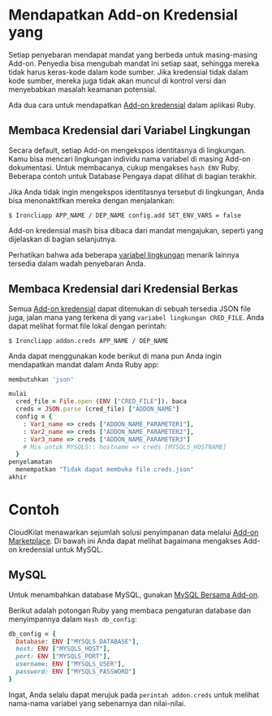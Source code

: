# Mendapatkan Add-on Kredensial yang

Setiap penyebaran mendapat mandat yang berbeda untuk masing-masing Add-on. Penyedia bisa
mengubah mandat ini setiap saat, sehingga mereka tidak harus keras-kode dalam
kode sumber. Jika kredensial tidak dalam kode sumber, mereka juga tidak akan
muncul di kontrol versi dan menyebabkan masalah keamanan potensial.

Ada dua cara untuk mendapatkan [Add-on kredensial] dalam aplikasi Ruby.


## Membaca Kredensial dari Variabel Lingkungan

Secara default, setiap Add-on mengekspos identitasnya di lingkungan. Kamu bisa
mencari lingkungan individu nama variabel di masing Add-on
dokumentasi. Untuk membacanya, cukup mengakses `hash ENV` Ruby. Beberapa contoh untuk
Database Pengaya dapat dilihat di bagian terakhir.

Jika Anda tidak ingin mengekspos identitasnya tersebut di lingkungan, Anda bisa
menonaktifkan mereka dengan menjalankan:
~~~ Pesta
$ Ironcliapp APP_NAME / DEP_NAME config.add SET_ENV_VARS = false
~~~

Add-on kredensial masih bisa dibaca dari mandat mengajukan, seperti yang dijelaskan di bagian selanjutnya.

Perhatikan bahwa ada beberapa [variabel lingkungan] menarik lainnya
tersedia dalam wadah penyebaran Anda.


## Membaca Kredensial dari Kredensial Berkas

Semua [Add-on kredensial] dapat ditemukan di sebuah tersedia JSON file juga, jalan mana yang terkena di
yang `variabel lingkungan CRED_FILE`. Anda dapat melihat format file lokal dengan perintah:
~~~ Pesta
$ Ironcliapp addon.creds APP_NAME / DEP_NAME
~~~

Anda dapat menggunakan kode berikut di mana pun Anda ingin mendapatkan mandat dalam Anda
Ruby app:
~~~ Ruby
membutuhkan 'json'

mulai
  cred_file = File.open (ENV ["CRED_FILE"]). baca
  creds = JSON.parse (cred_file) ["ADDON_NAME"]
  config = {
    : Var1_name => creds ["ADDON_NAME_PARAMETER1"],
    : Var2_name => creds ["ADDON_NAME_PARAMETER2"],
    : Var3_name => creds ["ADDON_NAME_PARAMETER3"]
    # Mis untuk MYSQLS:: hostname => creds [MYSQLS_HOSTNAME]
  }
penyelamatan
  menempatkan "Tidak dapat membuka file creds.json"
akhir
~~~


# Contoh

CloudKilat menawarkan sejumlah solusi penyimpanan data melalui [Add-on Marketplace].
Di bawah ini Anda dapat melihat bagaimana mengakses Add-on kredensial untuk MySQL.

## MySQL

Untuk menambahkan database MySQL, gunakan [MySQL Bersama Add-on].

Berikut adalah potongan Ruby yang membaca pengaturan database dan menyimpannya dalam
`Hash db_config`:
~~~ Ruby
db_config = {
  Database: ENV ["MYSQLS_DATABASE"],
  host: ENV ["MYSQLS_HOST"],
  port: ENV ["MYSQLS_PORT"],
  username: ENV ["MYSQLS_USER"],
  password: ENV ["MYSQLS_PASSWORD"]
}
~~~

Ingat, Anda selalu dapat merujuk pada `perintah addon.creds` untuk melihat nama-nama variabel yang sebenarnya dan nilai-nilai.

[Add-on kredensial]: /Platform%20Documentation.md/#add-on-credentials
[Variabel lingkungan]: /Platform%20Documentation.md/#environment-variables
[Add-on Marketplace]: http://www.cloudkilat.com/
[MySQL Bersama Add-on]: /Add-on%20Documentation/Data%20Storage/MySQLs.md
